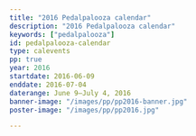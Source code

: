 ```yaml
---
title: "2016 Pedalpalooza calendar"
description: "2016 Pedalpalooza calendar"
keywords: ["pedalpalooza"]
id: pedalpalooza-calendar
type: calevents
pp: true
year: 2016
startdate: 2016-06-09
enddate: 2016-07-04
daterange: June 9–July 4, 2016
banner-image: "/images/pp/pp2016-banner.jpg"
poster-image: "/images/pp/pp2016.jpg"

---
```

